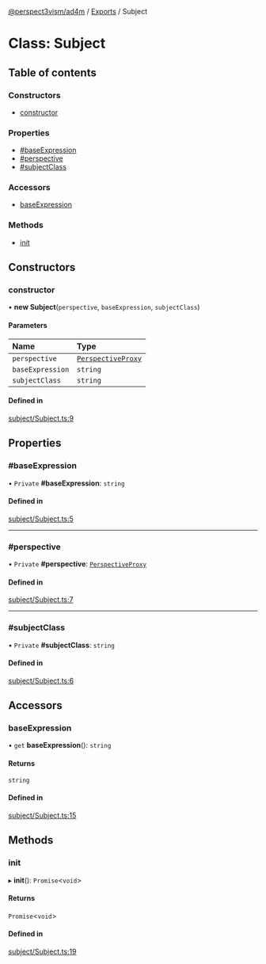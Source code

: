 [@perspect3vism/ad4m](../README.md) / [Exports](../modules.md) / Subject

# Class: Subject

## Table of contents

### Constructors

- [constructor](Subject.md#constructor)

### Properties

- [#baseExpression](Subject.md##baseexpression)
- [#perspective](Subject.md##perspective)
- [#subjectClass](Subject.md##subjectclass)

### Accessors

- [baseExpression](Subject.md#baseexpression)

### Methods

- [init](Subject.md#init)

## Constructors

### constructor

• **new Subject**(`perspective`, `baseExpression`, `subjectClass`)

#### Parameters

| Name | Type |
| :------ | :------ |
| `perspective` | [`PerspectiveProxy`](PerspectiveProxy.md) |
| `baseExpression` | `string` |
| `subjectClass` | `string` |

#### Defined in

[subject/Subject.ts:9](https://github.com/perspect3vism/ad4m/blob/0f993b76/core/src/subject/Subject.ts#L9)

## Properties

### #baseExpression

• `Private` **#baseExpression**: `string`

#### Defined in

[subject/Subject.ts:5](https://github.com/perspect3vism/ad4m/blob/0f993b76/core/src/subject/Subject.ts#L5)

___

### #perspective

• `Private` **#perspective**: [`PerspectiveProxy`](PerspectiveProxy.md)

#### Defined in

[subject/Subject.ts:7](https://github.com/perspect3vism/ad4m/blob/0f993b76/core/src/subject/Subject.ts#L7)

___

### #subjectClass

• `Private` **#subjectClass**: `string`

#### Defined in

[subject/Subject.ts:6](https://github.com/perspect3vism/ad4m/blob/0f993b76/core/src/subject/Subject.ts#L6)

## Accessors

### baseExpression

• `get` **baseExpression**(): `string`

#### Returns

`string`

#### Defined in

[subject/Subject.ts:15](https://github.com/perspect3vism/ad4m/blob/0f993b76/core/src/subject/Subject.ts#L15)

## Methods

### init

▸ **init**(): `Promise`<`void`\>

#### Returns

`Promise`<`void`\>

#### Defined in

[subject/Subject.ts:19](https://github.com/perspect3vism/ad4m/blob/0f993b76/core/src/subject/Subject.ts#L19)
